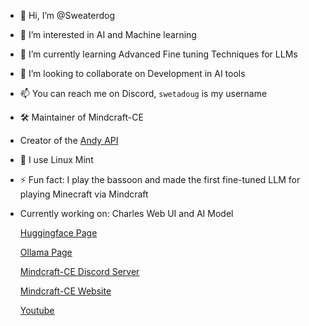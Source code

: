 - 👋 Hi, I’m @Sweaterdog
- 👀 I’m interested in AI and Machine learning
- 🌱 I’m currently learning Advanced Fine tuning Techniques for LLMs
- 💞️ I’m looking to collaborate on Development in AI tools
- 📫 You can reach me on Discord, `swetadoug` is my username 
- 🛠 Maintainer of Mindcraft-CE
- Creator of the [Andy API](https://andy.mindcraft-ce.com/)
- 🐧 I use Linux Mint
- ⚡ Fun fact: I play the bassoon and made the first fine-tuned LLM for playing Minecraft via Mindcraft
- Currently working on: Charles Web UI and AI Model

  [Huggingface Page](https://huggingface.co/Sweaterdog)
  
  [Ollama Page](https://ollama.com/Sweaterdog)

  [Mindcraft-CE Discord Server](https://discord.gg/DNnBQvCtwr)

  [Mindcraft-CE Website]([https://mindcraft.riqvip.dev/](https://mindcraft-ce.com/))
 
  [Youtube](https://youtube.com/@sweaterdog5475?si=bPo11cLvoR1sYEXp)
<!---
Sweaterdog/Sweaterdog is a ✨ special ✨ repository because its `README.md` (this file) appears on your GitHub profile.
You can click the Preview link to take a look at your changes.
--->
